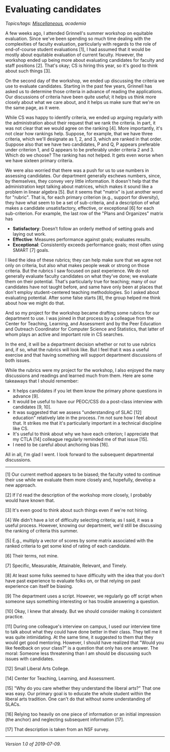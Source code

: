 Evaluating candidates
=====================

*Topics/tags: [Miscellaneous](index-misc), academia*

A few weeks ago, I attended Grinnell's summer workshop on equitable
evaluation.  Since we've been spending so much time dealing with the
complexities of faculty evaluation, particularly with regards to the
role of end-of-course student evaluations [1], I had assumed that it would
be mostly about equitable evaluation of current faculty.  However, the
workshop ended up being more about evaluating candidates for faculty
and staff positions [2].  That's okay; CS is hiring this year, so it's
good to think about such things [3].

On the second day of the workshop, we ended up discussing the criteria
we use to evaluate candidates.  Starting in the past few years, Grinnell
has asked us to determine those criteria in advance of reading the
applications.  Our discussions of criteria have been quite useful; it
helps us think more closely about what we care about, and it helps us
make sure that we're on the same page, as it were.

While CS was happy to identify criteria, we ended up arguing regularly
with the administration about their request that we rank the criteria.
In part, it was not clear that we would agree on the ranking [4].
More importantly, it's not clear how rankings help.  Suppose, for example,
that we have three criteria, which we'll designate as 1, 2, and 3, which
are ranked in that order.  Suppose also that we have two candidates,
P and Q, P appears preferable under criterion 1, and Q appears to be
preferably under criteria 2 and 3.  Which do we choose?  The ranking
has not helped.  It gets even worse when we have sixteen primary criteria.

We were also worried that there was a push for us to use numbers in
assessing candidates.  Our department generally eschews numbers, since,
by themselves, they convey very little information.  It doesn't help that
the administration kept talking about matrices, which makes it sound
like a problem in linear algebra [5].  But it seems that "matrix" is
just another word for "rubric".  That is, for each primary criterion (e.g.,
support for diversity), they have what seem to be a set of sub-criteria,
and a description of what makes a candidate unsatisfactory, effective,
or exceptional [6] for each sub-criterion.  For example, the last row
of the "Plans and Organizes" matrix has

* **Satisfactory**: Doesn’t follow an orderly method of setting goals 
  and laying out work.
* **Effective**: Measures performance against goals;  evaluates results.
* **Exceptional**: Consistently exceeds performance goals;  most often using 
  SMART [7] goals.

I liked the idea of these rubrics; they can help make sure that we
agree not only on criteria, but also what makes people weak or strong
on those criteria.  But the rubrics I saw focused on past experience.
We do not generally evaluate faculty candidates on what they've done; we
evaluate them on their potential.  That's particularly true for teaching;
many of our candidates have not taught before, and same have only been
at places that don't employ student-centered teaching methodologies.
So I asked about evaluating potential.  After some false starts [8],
the group helped me think about how we might do that.

And so my project for the workshop became drafting some rubrics for our
department to use.  I was joined in that process by a colleague from
the Center for Teaching, Learning, and Assessment and by the Peer
Education and Outreach Coordinator for Computer Science and Statistics,
that latter of whom plays an active and important role in CS searches.

In the end, it will be a department decision whether or not to use
rubrics and, if so, what the rubrics will look like.  But I feel that it
was a useful exercise and that having something will support department
discussions of both issues.

While the rubrics were my project for the workshop, I also enjoyed the
many discussions and readings and learned much from them.  Here are
some takeaways that I should remember:

* It helps candidates if you let them know the primary phone questions
  in advance [9].
* It would be useful to have our PEOC/CSS do a post-class interview with
  candidates [9, 10].
* It was suggested that we assess "understanding of SLAC [12] education"
  relatively late in the process.  I'm not sure how I feel about that.
  It strikes me that it's particularly important in a technical discipline
  like CS.
* It's useful to think about why we have each criterion; I appreciate
  that my CTLA [14] colleague regularly reminded me of that issue [15].
* I need to be careful about anchoring bias [16].

All in all, I'm glad I went.  I look forward to the subsequent
departmental discussions.

---

[1] Our current method appears to be biased; the faculty voted to continue
their use while we evaluate them more closely and, hopefully, develop
a new approach.

[2] If I'd read the description of the workshop more closely, I probably
would have known that.

[3] It's even good to think about such things even if we're not hiring.

[4] We didn't have a lot of difficulty selecting criteria; as I said,
it was a useful process.  However, knowing our department, we'd still
be discussing the ranking of criteria this summer.

[5] E.g., multiply a vector of scores by some matrix associated with
the ranked criteria to get some kind of rating of each candidate.

[6] Their terms, not mine.

[7] Specific, Measurable, Attainable, Relevant, and Timely.

[8] At least some folks seemed to have difficulty with the idea that
you don't have past experience to evaluate folks on, or that relying on
past experience can itself be biasing.

[9] The department uses a script.  However, we regularly go off script
when someone says something interesting or has trouble answering a question.

[10] Okay, I knew that already.  But we should consider making it consistent
practice.

[11] During one colleague's interview on campus, I used our interview time
to talk about what they could have done better in their class.  They tell
me it was quite intimidating.  At the same time, it suggested to them that
they would get good mentoring.  However, I should have realized that "Would
you like feedback on your class?" is a question that only has one answer.
The moral: Someone less threatening than I am should be discussing such 
issues with candidates.

[12] Small Liberal Arts College.

[14] Center for Teaching, Learning, and Assessment.

[15] "Why do you care whether they understand the liberal arts?"  That
one was easy.  Our primary goal is to educate the whole student within
the liberal arts tradition.  One can't do that without some understanding
of SLACs.

[16] Relying too heavily on one piece of information or an initial
impression (the anchor) and neglecting subsequent information [17].

[17] That description is taken from an NSF survey.

---

*Version 1.0 of 2019-07-09.*
